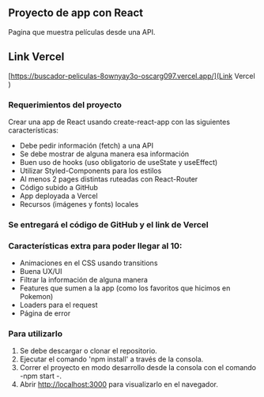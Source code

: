 ## Proyecto de app con React
Pagina que muestra películas desde una API.

## Link Vercel
[https://buscador-peliculas-8ownyay3o-oscarg097.vercel.app/](Link Vercel
) 

### Requerimientos del proyecto
Crear una app de React usando create-react-app con las siguientes características:
* Debe pedir información (fetch) a una API
* Se debe mostrar de alguna manera esa información
* Buen uso de hooks (uso obligatorio de useState y useEffect)
* Utilizar Styled-Components para los estilos
* Al menos 2 pages distintas ruteadas con React-Router
* Código subido a GitHub
* App deployada a Vercel
* Recursos (imágenes y fonts) locales
### Se entregará el código de GitHub y el link de Vercel

### Características extra para poder llegar al 10:
* Animaciones en el CSS usando transitions
* Buena UX/UI
* Filtrar la información de alguna manera
* Features que sumen a la app (como los favoritos que hicimos en Pokemon)
* Loaders para el request
* Página de error
### Para utilizarlo 
1. Se debe descargar  o clonar el repositorio.
2. Ejecutar el comando 'npm install' a través de la consola.
3. Correr el proyecto en modo desarrollo desde la consola con el comando -npm start -.
4. Abrir [http://localhost:3000](http://localhost:3000) para visualizarlo en el navegador.



